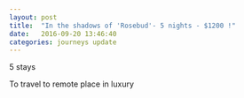 ```yaml
---
layout: post
title:  "In the shadows of 'Rosebud'- 5 nights - $1200 !"
date:   2016-09-20 13:46:40
categories: journeys update
---
```


5 stays

To travel to remote place in luxury 


